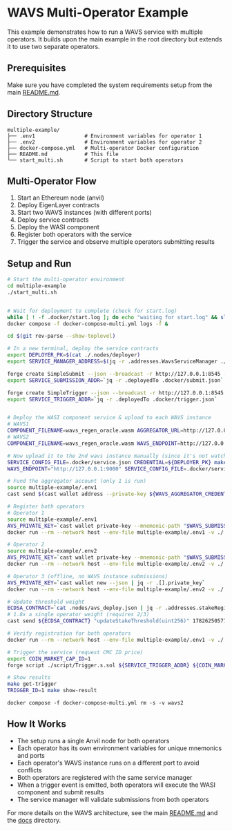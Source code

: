 # WAVS Multi-Operator Example

This example demonstrates how to run a WAVS service with multiple operators. It builds upon the main example in the root directory but extends it to use two separate operators.

## Prerequisites

Make sure you have completed the system requirements setup from the main [README.md](../README.md).

## Directory Structure

```
multiple-example/
├── .env1                # Environment variables for operator 1
├── .env2                # Environment variables for operator 2
├── docker-compose.yml   # Multi-operator Docker configuration
├── README.md            # This file
└── start_multi.sh       # Script to start both operators
```

## Multi-Operator Flow

1. Start an Ethereum node (anvil)
2. Deploy EigenLayer contracts
3. Start two WAVS instances (with different ports)
4. Deploy service contracts
5. Deploy the WASI component
6. Register both operators with the service
7. Trigger the service and observe multiple operators submitting results

## Setup and Run

```bash
# Start the multi-operator environment
cd multiple-example
./start_multi.sh


# Wait for deployment to complete (check for start.log)
while [ ! -f .docker/start.log ]; do echo "waiting for start.log" && sleep 1; done
docker compose -f docker-compose-multi.yml logs -f &

cd $(git rev-parse --show-toplevel)

# In a new terminal, deploy the service contracts
export DEPLOYER_PK=$(cat ./.nodes/deployer)
export SERVICE_MANAGER_ADDRESS=$(jq -r .addresses.WavsServiceManager ./.nodes/avs_deploy.json)

forge create SimpleSubmit --json --broadcast -r http://127.0.0.1:8545 --private-key "${DEPLOYER_PK}" --constructor-args "${SERVICE_MANAGER_ADDRESS}" > .docker/submit.json
export SERVICE_SUBMISSION_ADDR=`jq -r .deployedTo .docker/submit.json`

forge create SimpleTrigger --json --broadcast -r http://127.0.0.1:8545 --private-key "${DEPLOYER_PK}" > .docker/trigger.json
export SERVICE_TRIGGER_ADDR=`jq -r .deployedTo .docker/trigger.json`


# Deploy the WASI component service & upload to each WAVS instance
# WAVS1
COMPONENT_FILENAME=wavs_regen_oracle.wasm AGGREGATOR_URL=http://127.0.0.1:8001 sh ./script/build_service.sh
# WAVS2
COMPONENT_FILENAME=wavs_regen_oracle.wasm WAVS_ENDPOINT=http://127.0.0.1:9000 make upload-component

# Now upload it to the 2nd wavs instance manually (since it's not watching for events to auto pull configs)
SERVICE_CONFIG_FILE=.docker/service.json CREDENTIAL=${DEPLOYER_PK} make deploy-service
WAVS_ENDPOINT="http://127.0.0.1:9000" SERVICE_CONFIG_FILE=.docker/service.json CREDENTIAL=${DEPLOYER_PK} make deploy-service

# Fund the aggregator account (only 1 is run)
source multiple-example/.env1
cast send $(cast wallet address --private-key ${WAVS_AGGREGATOR_CREDENTIAL}) --rpc-url http://localhost:8545 --private-key ${DEPLOYER_PK} --value 1ether

# Register both operators
# Operator 1
source multiple-example/.env1
AVS_PRIVATE_KEY=`cast wallet private-key --mnemonic-path "$WAVS_SUBMISSION_MNEMONIC" --mnemonic-index 1`
docker run --rm --network host --env-file multiple-example/.env1 -v ./.nodes:/root/.nodes --entrypoint /wavs/register.sh "ghcr.io/lay3rlabs/wavs-middleware:0.4.0-alpha.5" "$AVS_PRIVATE_KEY"

# Operator 2
source multiple-example/.env2
AVS_PRIVATE_KEY=`cast wallet private-key --mnemonic-path "$WAVS_SUBMISSION_MNEMONIC" --mnemonic-index 1`
docker run --rm --network host --env-file multiple-example/.env2 -v ./.nodes:/root/.nodes --entrypoint /wavs/register.sh "ghcr.io/lay3rlabs/wavs-middleware:0.4.0-alpha.5" "$AVS_PRIVATE_KEY"

# Operator 3 (offline, no WAVS instance submissions)
AVS_PRIVATE_KEY=`cast wallet new --json | jq -r .[].private_key`
docker run --rm --network host --env-file multiple-example/.env2 -v ./.nodes:/root/.nodes --entrypoint /wavs/register.sh "ghcr.io/lay3rlabs/wavs-middleware:0.4.0-alpha.5" "$AVS_PRIVATE_KEY"

# Update threshold weight
ECDSA_CONTRACT=`cat .nodes/avs_deploy.json | jq -r .addresses.stakeRegistry`
# 1.8x a single operator weight (requires 2/3)
cast send ${ECDSA_CONTRACT} "updateStakeThreshold(uint256)" 1782625057707873 --rpc-url http://localhost:8545 --private-key ${DEPLOYER_PK}

# Verify registration for both operators
docker run --rm --network host --env-file multiple-example/.env1 -v ./.nodes:/root/.nodes --entrypoint /wavs/list_operator.sh ghcr.io/lay3rlabs/wavs-middleware:0.4.0-alpha.5

# Trigger the service (request CMC ID price)
export COIN_MARKET_CAP_ID=1
forge script ./script/Trigger.s.sol ${SERVICE_TRIGGER_ADDR} ${COIN_MARKET_CAP_ID} --sig 'run(string,string)' --rpc-url http://localhost:8545 --broadcast

# Show results
make get-trigger
TRIGGER_ID=1 make show-result
```

```
docker compose -f docker-compose-multi.yml rm -s -v wavs2
```

## How It Works

- The setup runs a single Anvil node for both operators
- Each operator has its own environment variables for unique mnemonics and ports
- Each operator's WAVS instance runs on a different port to avoid conflicts
- Both operators are registered with the same service manager
- When a trigger event is emitted, both operators will execute the WASI component and submit results
- The service manager will validate submissions from both operators

For more details on the WAVS architecture, see the main [README.md](../README.md) and the [docs](../docs/) directory.
